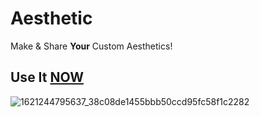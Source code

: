 # Aesthetic
Make & Share __Your__ Custom Aesthetics!
## Use It [NOW](https://dopevog.github.io/aesthetic/)
![1621244795637_38c08de1455bbb50ccd95fc58f1c2282](https://user-images.githubusercontent.com/82938580/118755060-d0e8a200-b885-11eb-8e73-304338fcb867.gif)

